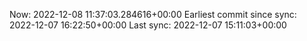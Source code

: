 Now: 2022-12-08 11:37:03.284616+00:00 Earliest commit since sync: 2022-12-07 16:22:50+00:00 Last sync: 2022-12-07 15:11:03+00:00
